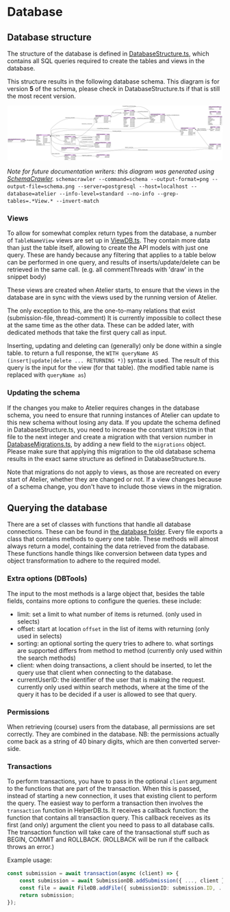 # Database

## Database structure

The structure of the database is defined in [DatabaseStructure.ts](/api/src/database/structure/DatabaseStructure.ts), which contains all SQL queries required to create the tables and views in the database.

This structure results in the following database schema. This diagram is for version **5** of the schema, please check in DatabaseStructure.ts if that is still the most recent version.

![Diagram of the database schema](assets/database/schema.png)

*Note for future documentation writers: this diagram was generated using [SchemaCrawler](https://www.schemacrawler.com/).*
`schemacrawler --command=schema --output-format=png --output-file=schema.png --server=postgresql --host=localhost --database=atelier --info-level=standard --no-info --grep-tables=.*View.* --invert-match`

### Views

To allow for somewhat complex return types from the database, a number of `TableNameView` views are set up in [ViewDB.ts](/api/src/database/ViewDB.ts). They contain more data than just the table itself, allowing to create the API models with just one query.
These are handy because any filtering that applies to a table below can be performed in one query, and results of inserts/update/delete can be retrieved in the same call.
(e.g. all commentThreads with 'draw' in the snippet body)

These views are created when Atelier starts, to ensure that the views in the database are in sync with the views used by the running version of Atelier.

The only exception to this, are the one-to-many relations that exist (submission-file, thread-comment)
It is currently impossible to collect these at the same time as the other data.
These can be added later, with dedicated methods that take the first query call as input.

Inserting, updating and deleting can (generally) only be done within a single table.
to return a full response, the ```WITH queryName AS (insert|update|delete ... RETURNING *)```) syntax is used.
The result of this query is the input for the view (for that table). (the modified table name is replaced with `queryName as`)

### Updating the schema

If the changes you make to Atelier requires changes in the database schema, you need to ensure that running instances of Atelier can update to this new schema without losing any data. If you update the schema defined in DatabaseStructure.ts, you need to increase the constant `VERSION` in that file to the next integer and create a migration with that version number in [DatabaseMigrations.ts](/api/src/database/structure/DatabaseMigrations.ts), by adding a new field to the `migrations` object. Please make sure that applying this migration to the old database schema results in the exact same structure as defined in DatabaseStructure.ts.

Note that migrations do not apply to views, as those are recreated on every start of Atelier, whether they are changed or not. If a view changes because of a schema change, you don't have to include those views in the migration.

## Querying the database

There are a set of classes with functions that handle all database connections. These can be found in [the database folder](/api/src/database).
Every file exports a class that contains methods to query one table. These methods will almost always return a model, containing the data retrieved from the database.
These functions handle things like conversion between data types and object transformation to adhere to the required model.

### Extra options (DBTools)

The input to the most methods is a large object that, besides the table fields, contains more options to configure the queries.
these include:

- limit: set a limit to what number of items is returned. (only used in selects)
- offset: start at location `offset` in the list of items with returning (only used in selects)
- sorting: an optional sorting the query tries to adhere to. what sortings are supported differs from method to method (currently only used within the search methods)
- client: when doing transactions, a client should be inserted, to let the query use that client when connecting to the database.
- currentUserID: the identifier of the user that is making the request. currently only used within search methods, where at the time of the query it has to be decided if a user is allowed to see that query.

### Permissions

When retrieving (course) users from the database, all permissions are set correctly. They are combined in the database.
NB: the permissions actually come back as a string of 40 binary digits, which are then converted server-side.

### Transactions

To perform transactions, you have to pass in the optional `client` argument to the functions that are part of the transaction. When this is passed, instead of starting a new connection, it uses that existing client to perform the query. The easiest way to perform a transaction then involves the `transaction` function in HelperDB.ts. It receives a callback function: the function that contains all transaction query. This callback receives as its first (and only) argument the client you need to pass to all database calls. The transaction function will take care of the transactional stuff such as BEGIN, COMMIT and ROLLBACK. (ROLLBACK will be run if the callback throws an error.)

Example usage:

```typescript
const submission = await transaction(async (client) => {
    const submission = await SubmissionDB.addSubmission({ ..., client });
    const file = await FileDB.addFile({ submissionID: submission.ID, ..., client });
    return submission;
});
```